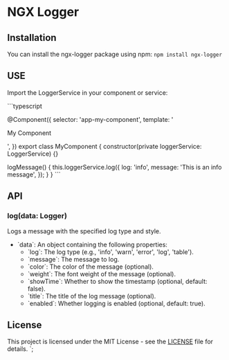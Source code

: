 # NGX Logger

## Installation

You can install the ngx-logger package using npm:
`npm install ngx-logger`

## USE
Import the LoggerService in your component or service:

\`\`\`typescript

@Component({
  selector: 'app-my-component',
  template: '<p>My Component</p>',
})
export class MyComponent {
  constructor(private loggerService: LoggerService) {}

  logMessage() {
    this.loggerService.log({
      log: 'info',
      message: 'This is an info message',
    });
  }
}
\`\`\`

## API

### log(data: Logger)

Logs a message with the specified log type and style.

- \`data\`: An object containing the following properties:
  - \`log\`: The log type (e.g., 'info', 'warn', 'error', 'log', 'table').
  - \`message\`: The message to log.
  - \`color\`: The color of the message (optional).
  - \`weight\`: The font weight of the message (optional).
  - \`showTime\`: Whether to show the timestamp (optional, default: false).
  - \`title\`: The title of the log message (optional).
  - \`enabled\`: Whether logging is enabled (optional, default: true).

## License

This project is licensed under the MIT License - see the [LICENSE](LICENSE) file for details.
`;
